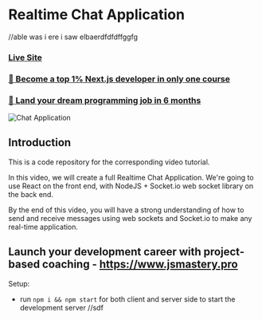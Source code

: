# Realtime Chat Application

//able was i ere i saw elbaerdfdfdffggfg

### [Live Site](https://realtime-chat-application.netlify.com)

### [🌟 Become a top 1% Next.js developer in only one course](https://jsmastery.pro/next15)
### [🚀 Land your dream programming job in 6 months](https://jsmastery.pro/masterclass)

![Chat Application](https://i.ytimg.com/vi/ZwFA3YMfkoc/maxresdefault.jpg)

## Introduction
This is a code repository for the corresponding video tutorial. 

In this video, we will create a full Realtime Chat Application. We're going to use  React on the front end, with NodeJS + Socket.io web socket library on the back end. 

By the end of this video, you will have a strong understanding of how to send and receive messages using web sockets and Socket.io to make any real-time application.

## Launch your development career with project-based coaching - https://www.jsmastery.pro

Setup:
- run ```npm i && npm start``` for both client and server side to start the development server
//sdf
     